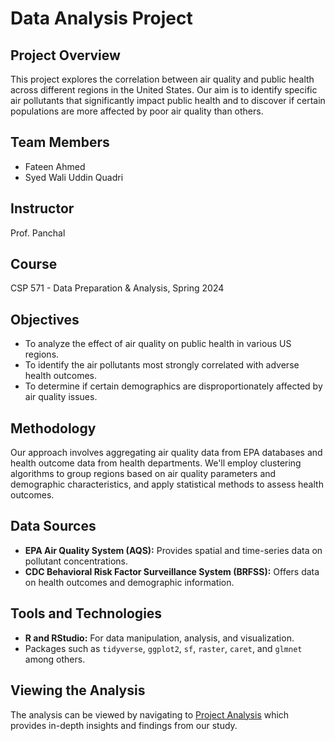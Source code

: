 # Data Analysis Project

## Project Overview
This project explores the correlation between air quality and public health across different regions in the United States. Our aim is to identify specific air pollutants that significantly impact public health and to discover if certain populations are more affected by poor air quality than others.

## Team Members
- Fateen Ahmed
- Syed Wali Uddin Quadri

## Instructor
Prof. Panchal

## Course
CSP 571 - Data Preparation & Analysis, Spring 2024

## Objectives
- To analyze the effect of air quality on public health in various US regions.
- To identify the air pollutants most strongly correlated with adverse health outcomes.
- To determine if certain demographics are disproportionately affected by air quality issues.

## Methodology
Our approach involves aggregating air quality data from EPA databases and health outcome data from health departments. We'll employ clustering algorithms to group regions based on air quality parameters and demographic characteristics, and apply statistical methods to assess health outcomes.

## Data Sources
- **EPA Air Quality System (AQS):** Provides spatial and time-series data on pollutant concentrations.
- **CDC Behavioral Risk Factor Surveillance System (BRFSS):** Offers data on health outcomes and demographic information.

## Tools and Technologies
- **R and RStudio:** For data manipulation, analysis, and visualization.
- Packages such as `tidyverse`, `ggplot2`, `sf`, `raster`, `caret`, and `glmnet` among others.

## Viewing the Analysis
The analysis can be viewed by navigating to [Project Analysis](dpa-project/script/index.html) which provides in-depth insights and findings from our study.
